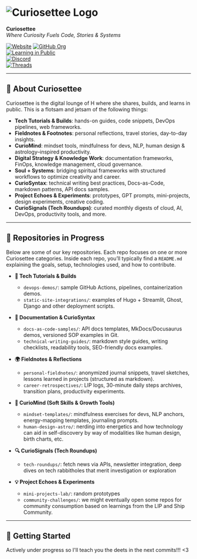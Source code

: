 # ![Curiosettee Logo](~/assets/curiosettee-logo.png)  
**Curiosettee**  
*Where Curiosity Fuels Code, Stories & Systems*  

[![Website](https://img.shields.io/badge/Website-curiosettee.com-blue)](https://curiosettee.com)
[![GitHub Org](https://img.shields.io/badge/GitHub-Organization-181717?logo=github)](https://github.com/Curiosettee)  
[![Learning in Public](https://img.shields.io/badge/LIP-Learning%20in%20Public-blue)](https://github.com/reynaheleyna/learn_in_public.git)  
[![Discord](https://img.shields.io/badge/Discord-Join%20LIP%20%26%20Ship-7289DA?logo=discord)](https://discord.gg/tcKYNRNk)  
[![Threads](https://img.shields.io/badge/Threads-@curiosettee-209CEE)](https://www.threads.net/@curiosettee)

---

## 🌟 About Curiosettee
Curiosettee is the digital lounge of H where she shares, builds, and learns in public. This is a flotsam and jetsam of the following things:
- **Tech Tutorials & Builds**: hands-on guides, code snippets, DevOps pipelines, web frameworks.
- **Fieldnotes & Footnotes**: personal reflections, travel stories, day-to-day insights.
- **CurioMind**: mindset tools, mindfulness for devs, NLP, human design & astrology–inspired productivity.
- **Digital Strategy & Knowledge Work**: documentation frameworks, FinOps, knowledge management, cloud governance.
- **Soul + Systems**: bridging spiritual frameworks with structured workflows to optimize creativity and career.
- **CurioSyntax**: technical writing best practices, Docs-as-Code, markdown patterns, API docs samples.
- **Project Echoes & Experiments**: prototypes, GPT prompts, mini-projects, design experiments, creative coding.
- **CurioSignals (Tech Roundups)**: curated monthly digests of cloud, AI, DevOps, productivity tools, and more.


---

## 📂 Repositories in Progress

Below are some of our key repositories. Each repo focuses on one or more Curiosettee categories. Inside each repo, you’ll typically find a `README.md` explaining the goals, setup, technologies used, and how to contribute.

- **🔧 Tech Tutorials & Builds**  
  - `devops-demos/`: sample GitHub Actions, pipelines, containerization demos.  
  - `static-site-integrations/`: examples of Hugo + Streamlit, Ghost, Django and other deployment scripts.  

- **📝 Documentation & CurioSyntax**  
  - `docs-as-code-samples/`: API docs templates, MkDocs/Docusaurus demos, versioned SOP examples in Git.  
  - `technical-writing-guides/`: markdown style guides, writing checklists, readability tools, SEO-friendly docs examples.

- **🌍 Fieldnotes & Reflections**  
  - `personal-fieldnotes/`: anonymized journal snippets, travel sketches, lessons learned in projects (structured as markdown).  
  - `career-retrospectives/`: LIP logs, 30-minute daily steps archives, transition plans, productivity experiments.

- **🌿 CurioMind (Soft Skills & Growth Tools)**  
  - `mindset-templates/`: mindfulness exercises for devs, NLP anchors, energy-mapping templates, journaling prompts.  
  - `human-design-astro/`: nerding into energetics and how technology can aid in self-discovery by way of modalities like human design, birth charts, etc. 

- **🔍 CurioSignals (Tech Roundups)**  
  - `tech-roundups/`: fetch news via APIs, newsletter integration, deep dives on tech rabbitholes that merit investigation or exploration

- **💡 Project Echoes & Experiments**  
  - `mini-projects-lab/`: random prototypes 
  - `community-challenges/`: we might eventually open some repos for community consumption based on learnings from the LIP and Ship Community. 

---

## 🚀 Getting Started

Actively under progress so I'll teach you the deets in the next commits!!! <3 
